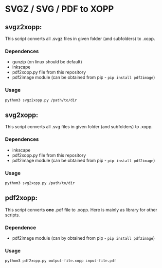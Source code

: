 # SVGZ / SVG / PDF to XOPP
## svgz2xopp:
This script converts all .svgz files in given folder (and subfolders) to .xopp. 
### Dependences
- gunzip (on linux should be default)
- inkscape
- pdf2xopp.py file from this repository
- pdf2image module (can be obtained from pip - `pip install pdf2image`)

### Usage
`pythom3 svgz2xopp.py /path/to/dir`

## svg2xopp:
This script converts all .svg files in given folder (and subfolders) to .xopp. 
### Dependences
- inkscape
- pdf2xopp.py file from this repository
- pdf2image module (can be obtained from pip - `pip install pdf2image`)

### Usage
`pythom3 svg2xopp.py /path/to/dir`

## pdf2xopp:
This script converts **one** .pdf file to .xopp. Here is mainly as library for other scripts.
### Dependence
- pdf2image module (can by obtained from pip - `pip install pdf2image`)

### Usage
`pythom3 pdf2xopp.py output-file.xopp input-file.pdf`
